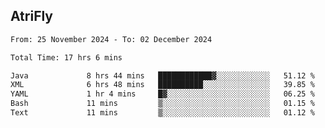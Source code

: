 ## AtriFly

<!--START_SECTION:waka-->

```txt
From: 25 November 2024 - To: 02 December 2024

Total Time: 17 hrs 6 mins

Java             8 hrs 44 mins   ████████████▓░░░░░░░░░░░░   51.12 %
XML              6 hrs 48 mins   ██████████░░░░░░░░░░░░░░░   39.85 %
YAML             1 hr 4 mins     █▓░░░░░░░░░░░░░░░░░░░░░░░   06.25 %
Bash             11 mins         ▒░░░░░░░░░░░░░░░░░░░░░░░░   01.15 %
Text             11 mins         ▒░░░░░░░░░░░░░░░░░░░░░░░░   01.12 %
```

<!--END_SECTION:waka-->

